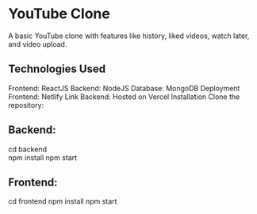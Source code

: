# YouTube Clone
A basic YouTube clone with features like history, liked videos, watch later, and video upload.

## Technologies Used
Frontend: ReactJS
Backend: NodeJS
Database: MongoDB
Deployment
Frontend: Netlify Link
Backend: Hosted on Vercel
Installation
Clone the repository:


## Backend:
cd backend<br>
npm install
npm start
## Frontend:
cd frontend
npm install
npm start
